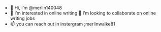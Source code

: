 - 👋 Hi, I’m @merlin140048
- 👀 I’m interested in online writing 
 💞️ I’m looking to collaborate on online writing jobs 
- 📫 you can reach out in instergram ;merlinwalke81
<!---
merlin140048/merlin140048 is a ✨ special ✨ repository because its `README.md` (this file) appears on your GitHub profile.
You can click the Preview link to take a look at your changes.
--->
